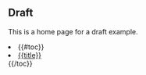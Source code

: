 ## Draft

This is a home page for a draft example.

<li>
{{#toc}}
<li><a href="{{href}}">{{title}}</a></li>
{{/toc}}
</li>
